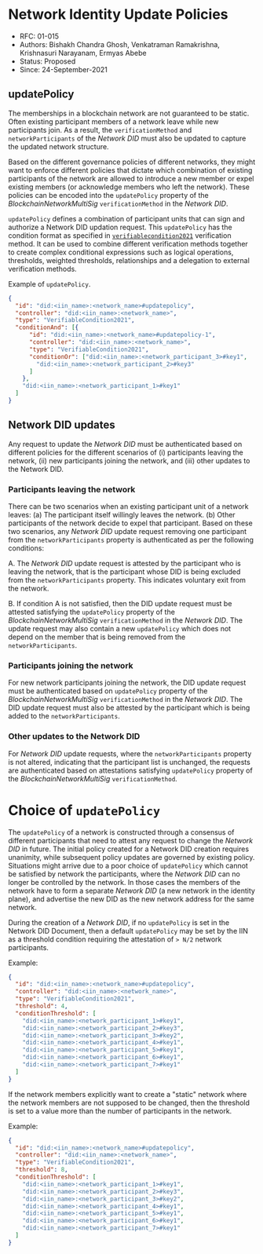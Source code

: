 <!--
 Copyright IBM Corp. All Rights Reserved.

 SPDX-License-Identifier: CC-BY-4.0
 -->
# Network Identity Update Policies

- RFC: 01-015
- Authors: Bishakh Chandra Ghosh, Venkatraman Ramakrishna, Krishnasuri Narayanam, Ermyas Abebe
- Status: Proposed
- Since: 24-September-2021

## updatePolicy

The memberships in a blockchain network are not guaranteed to be static. Often existing participant members of a network leave while new participants join. As a result, the `verificationMethod` and `networkParticipants` of the *Network DID* must also be updated to capture the updated network structure.

Based on the different governance policies of different networks, they might want to enforce different policies that dictate which combination of existing participants of the network are allowed to introduce a new member or expel existing members (or acknowledge members who left the network). These policies can be encoded into the `updatePolicy` property of the *BlockchainNetworkMultiSig* `verificationMethod` in the *Network DID*.

`updatePolicy` defines a combination of participant units that can sign and authorize a Network DID updation request. This `updatePolicy` has the condition format as specified in [`verifiablecondition2021`](https://w3c.github.io/did-spec-registries/#verifiablecondition2021) verification method. It can be used to combine different verification methods together to create complex conditional expressions such as logical operations, thresholds, weighted thresholds, relationships and a delegation to external verification methods.


Example of `updatePolicy`. 
```json
{
  "id": "did:<iin_name>:<network_name>#updatepolicy",
  "controller": "did:<iin_name>:<network_name>",
  "type": "VerifiableCondition2021",
  "conditionAnd": [{
      "id": "did:<iin_name>:<network_name>#updatepolicy-1",
      "controller": "did:<iin_name>:<network_name>",
      "type": "VerifiableCondition2021",
      "conditionOr": ["did:<iin_name>:<network_participant_3>#key1",
        "did:<iin_name>:<network_participant_2>#key3"
      ]
    },
    "did:<iin_name>:<network_participant_1>#key1"
  ]
}
```

## Network DID updates

Any request to update the *Network DID* must be authenticated based on different policies for the different scenarios of (i) participants leaving the network, (ii) new participants joining the network, and (iii) other updates to the Network DID.

### Participants leaving the network

There can be two scenarios when an existing participant unit of a network leaves: (a) The participant itself willingly leaves the network. (b) Other participants of the network decide to expel that participant. Based on these two scenarios, any *Network DID* update request removing one participant from the `networkParticipants` property is authenticated as per the following conditions:

A. The *Network DID* update request is attested by the participant who is leaving the network, that is the participant whose DID is being excluded from the  `networkParticipants` property. This indicates voluntary exit from the network.

B. If condition A is not satisfied, then the DID update request must be attested satisfying the `updatePolicy` property of the *BlockchainNetworkMultiSig* `verificationMethod` in the *Network DID*. The update request may also contain a new `updatePolicy` which does not depend on the member that is being removed from the `networkParticipants`.

<!-- 
C. If condition A is not satisfied and there is no `updatePolicy` property of the *BlockchainNetworkMultiSig* `verificationMethod` in the *Network DID*, then the DID update request must be attested by strictly greater than half (`> N/2`) of the existing participants in the network indicated by `networkParticipants` property of the existing *Network DID* document.
-->


### Participants joining the network

For new network participants joining the network, the DID update request must be authenticated based on  `updatePolicy` property of the *BlockchainNetworkMultiSig* `verificationMethod` in the *Network DID*. The DID update request must also be attested by the participant which is being added to the `networkParticipants`.
<!-- 
B. If there is no `updatePolicy` property of the *BlockchainNetworkMultiSig* `verificationMethod` in the *Network DID*, then the DID update request must be attested by strictly greater than half (`> N/2`) of the existing participants in the network indicated by `networkParticipants` property of the existing *Network DID* document. The request must also be attested by the participant which is being added to the `networkParticipants` property.
 -->

### Other updates to the Network DID

For *Network DID* update requests, where the `networkParticipants` property is not altered, indicating that the participant list is unchanged, the requests are authenticated based on attestations satisfying `updatePolicy` property of the *BlockchainNetworkMultiSig* `verificationMethod`.

<!-- If no `updatePolicy` is specified in the *Network DID*, then the update request has to be attested by strictly greater than half (`> N/2`) of the existing participants in the network indicated by `networkParticipants` property of the existing *Network DID* document. -->


# Choice of `updatePolicy`

The `updatePolicy` of a network is constructed through a consensus of different participants that need to attest any request to change the *Network DID* in future. The initial policy created for a Network DID creation requires unanimity, while subsequent policy updates are governed by existing policy. Situations might arrive due to a poor choice of `updatePolicy` which cannot be satisfied by network the participants, where the *Network DID* can no longer be controlled by the network. In those cases the members of the network have to form a separate *Network DID* (a new network in the identity plane), and advertise the new DID as the new network address for the same network.

During the creation of a *Network DID*, if no `updatePolicy` is set in the Network DID Document, then a default `updatePolicy` may be set by the IIN as a threshold condition requiring the attestation of `> N/2` network participants.

Example:

```json
{
  "id": "did:<iin_name>:<network_name>#updatepolicy",
  "controller": "did:<iin_name>:<network_name>",
  "type": "VerifiableCondition2021",
  "threshold": 4,
  "conditionThreshold": [
    "did:<iin_name>:<network_participant_1>#key1",
    "did:<iin_name>:<network_participant_2>#key3",
    "did:<iin_name>:<network_participant_3>#key2",
    "did:<iin_name>:<network_participant_4>#key1",
    "did:<iin_name>:<network_participant_5>#key1",
    "did:<iin_name>:<network_participant_6>#key1",
    "did:<iin_name>:<network_participant_7>#key1"
  ]
}
```

If the network members explicitly want to create a "static" network where the network members are not supposed to be changed, then the threshold is set to a value more than the number of participants in the network.

Example:

```json
{
  "id": "did:<iin_name>:<network_name>#updatepolicy",
  "controller": "did:<iin_name>:<network_name>",
  "type": "VerifiableCondition2021",
  "threshold": 8,
  "conditionThreshold": [
    "did:<iin_name>:<network_participant_1>#key1",
    "did:<iin_name>:<network_participant_2>#key3",
    "did:<iin_name>:<network_participant_3>#key2",
    "did:<iin_name>:<network_participant_4>#key1",
    "did:<iin_name>:<network_participant_5>#key1",
    "did:<iin_name>:<network_participant_6>#key1",
    "did:<iin_name>:<network_participant_7>#key1"
  ]
}
```
